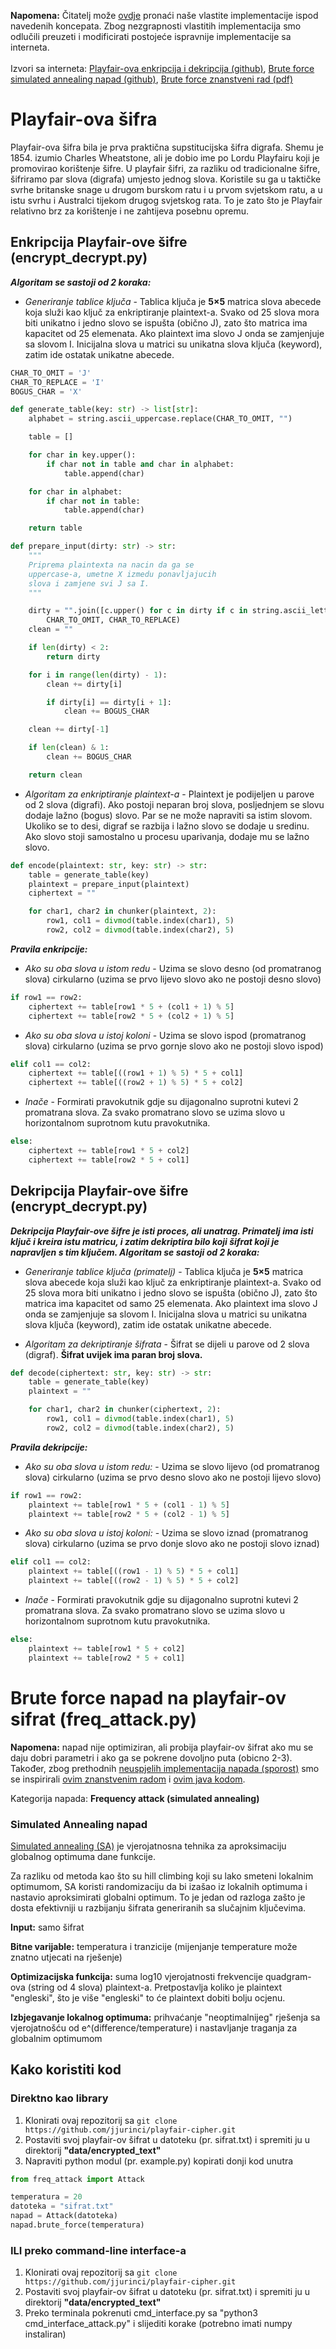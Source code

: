 **Napomena:** Čitatelj može [ovdje](https://github.com/jjurinci/playfair-cipher/tree/main/vlastiti_pokusaji) pronaći naše vlastite implementacije ispod navedenih koncepata. Zbog nezgrapnosti vlastitih implementacija smo odlučili preuzeti i modificirati postojeće ispravnije implementacije sa interneta. <br><br> Izvori sa interneta: [Playfair-ova enkripcija i dekripcija (github)](https://github.com/TheAlgorithms/Python/blob/master/ciphers/playfair_cipher.py), [Brute force simulated annealing napad (github)](https://github.com/damiannolan/simulated-annealing-playfair-cipher-breaker/), [Brute force znanstveni rad (pdf)](https://ep.liu.se/ecp/158/010/ecp19158010.pdf)

# Playfair-ova šifra

Playfair-ova šifra bila je prva praktična supstitucijska šifra digrafa. Shemu je 1854. izumio Charles Wheatstone, ali je dobio ime po Lordu Playfairu koji je promovirao korištenje šifre. U playfair šifri, za razliku od tradicionalne šifre, šifriramo par slova (digrafa) umjesto jednog slova.
Koristile su ga u taktičke svrhe britanske snage u drugom burskom ratu i u prvom svjetskom ratu, a u istu svrhu i Australci tijekom drugog svjetskog rata. To je zato što je Playfair relativno brz za korištenje i ne zahtijeva posebnu opremu.

## Enkripcija Playfair-ove šifre (encrypt_decrypt.py)
***Algoritam se sastoji od 2 koraka:***
- *Generiranje tablice ključa* - Tablica ključa je **5×5** matrica slova abecede koja služi kao ključ za enkriptiranje plaintext-a. Svako od 25 slova mora biti unikatno i jedno slovo se ispušta (obično J), zato što matrica ima kapacitet od 25 elemenata. Ako plaintext ima slovo J onda se zamjenjuje sa slovom I. Inicijalna slova u matrici su unikatna slova ključa (keyword), zatim ide ostatak unikatne abecede.
```python
CHAR_TO_OMIT = 'J'
CHAR_TO_REPLACE = 'I'
BOGUS_CHAR = 'X'
```
```python
def generate_table(key: str) -> list[str]:
    alphabet = string.ascii_uppercase.replace(CHAR_TO_OMIT, "")

    table = []

    for char in key.upper():
        if char not in table and char in alphabet:
            table.append(char)

    for char in alphabet:
        if char not in table:
            table.append(char)

    return table
```

```python
def prepare_input(dirty: str) -> str:
    """
    Priprema plaintexta na nacin da ga se
    uppercase-a, umetne X izmedu ponavljajucih
    slova i zamjene svi J sa I.
    """

    dirty = "".join([c.upper() for c in dirty if c in string.ascii_letters]).replace(
        CHAR_TO_OMIT, CHAR_TO_REPLACE)
    clean = ""

    if len(dirty) < 2:
        return dirty

    for i in range(len(dirty) - 1):
        clean += dirty[i]

        if dirty[i] == dirty[i + 1]:
            clean += BOGUS_CHAR

    clean += dirty[-1]

    if len(clean) & 1:
        clean += BOGUS_CHAR

    return clean
```
- *Algoritam za enkriptiranje plaintext-a* - Plaintext je podijeljen u parove od 2 slova (digrafi). Ako postoji neparan broj slova, posljednjem se slovu dodaje lažno (bogus) slovo. Par se ne može napraviti sa istim slovom. Ukoliko se to desi, digraf se razbija i lažno slovo se dodaje u sredinu. Ako slovo stoji samostalno u procesu uparivanja, dodaje mu se lažno slovo.
```python
def encode(plaintext: str, key: str) -> str:
    table = generate_table(key)
    plaintext = prepare_input(plaintext)
    ciphertext = ""

    for char1, char2 in chunker(plaintext, 2):
        row1, col1 = divmod(table.index(char1), 5)
        row2, col2 = divmod(table.index(char2), 5)
```

***Pravila enkripcije:***
- *Ako su oba slova u istom redu* - Uzima se slovo desno (od promatranog slova) cirkularno (uzima se prvo lijevo slovo ako ne postoji desno slovo)
```python
if row1 == row2:
    ciphertext += table[row1 * 5 + (col1 + 1) % 5]
    ciphertext += table[row2 * 5 + (col2 + 1) % 5]
```

- *Ako su oba slova u istoj koloni* - Uzima se slovo ispod (promatranog slova) cirkularno (uzima se prvo gornje slovo ako ne postoji slovo ispod)
```python
elif col1 == col2:
    ciphertext += table[((row1 + 1) % 5) * 5 + col1]
    ciphertext += table[((row2 + 1) % 5) * 5 + col2]
```
- *Inače* - Formirati pravokutnik gdje su dijagonalno suprotni kutevi 2 promatrana slova. Za svako promatrano slovo se uzima slovo u horizontalnom suprotnom kutu pravokutnika.
```python
else:
    ciphertext += table[row1 * 5 + col2]
    ciphertext += table[row2 * 5 + col1]
```
## Dekripcija Playfair-ove šifre (encrypt_decrypt.py)
***Dekripcija Playfair-ove šifre je isti proces, ali unatrag. Primatelj ima isti ključ i kreira istu matricu, i zatim dekriptira bilo koji šifrat koji je napravljen s tim ključem. Algoritam se sastoji od 2 koraka:***
- *Generiranje tablice ključa (primatelj)* - Tablica ključa je **5×5** matrica slova abecede koja služi kao ključ za enkriptiranje plaintext-a. Svako od 25 slova mora biti unikatno i jedno slovo se ispušta (obično J), zato što matrica ima kapacitet od samo 25 elemenata. Ako plaintext ima slovo J onda se zamjenjuje sa slovom I. Inicijalna slova u matrici su unikatna slova ključa (keyword), zatim ide ostatak unikatne abecede.

- *Algoritam za dekriptiranje šifrata* - Šifrat se dijeli u parove od 2 slova (digraf). **Šifrat uvijek ima paran broj slova.**
```python
def decode(ciphertext: str, key: str) -> str:
    table = generate_table(key)
    plaintext = ""

    for char1, char2 in chunker(ciphertext, 2):
        row1, col1 = divmod(table.index(char1), 5)
        row2, col2 = divmod(table.index(char2), 5)
```
***Pravila dekripcije:***
- *Ako su oba slova u istom redu:* - Uzima se slovo lijevo (od promatranog slova) cirkularno (uzima se prvo desno slovo ako ne postoji lijevo slovo)
```python
if row1 == row2:
    plaintext += table[row1 * 5 + (col1 - 1) % 5]
    plaintext += table[row2 * 5 + (col2 - 1) % 5]
```

- *Ako su oba slova u istoj koloni:* - Uzima se slovo iznad (promatranog slova) cirkularno (uzima se prvo donje slovo ako ne postoji slovo iznad)
```python
elif col1 == col2:
    plaintext += table[((row1 - 1) % 5) * 5 + col1]
    plaintext += table[((row2 - 1) % 5) * 5 + col2]

```
- *Inače* - Formirati pravokutnik gdje su dijagonalno suprotni kutevi 2 promatrana slova. Za svako promatrano slovo se uzima slovo u horizontalnom suprotnom kutu pravokutnika.
```python
else:
    plaintext += table[row1 * 5 + col2]
    plaintext += table[row2 * 5 + col1]
```
# Brute force napad na playfair-ov sifrat (freq_attack.py)

**Napomena:** napad nije optimiziran, ali probija playfair-ov šifrat ako mu se daju dobri parametri i ako ga se pokrene dovoljno puta (obicno 2-3). Također, zbog prethodnih [neuspjelih implementacija napada (sporost)](https://github.com/jjurinci/playfair-cipher/blob/main/vlastiti_pokusaji/very_slow_freq_attack.py) smo se inspirirali [ovim znanstvenim radom](https://ep.liu.se/ecp/158/010/ecp19158010.pdf) i [ovim java kodom](https://github.com/damiannolan/simulated-annealing-playfair-cipher-breaker/).

Kategorija napada: **Frequency attack (simulated annealing)**

### Simulated Annealing napad
[Simulated annealing (SA)](https://en.wikipedia.org/wiki/Simulated_annealing) je vjerojatnosna tehnika za aproksimaciju globalnog optimuma dane funkcije.

Za razliku od metoda kao što su hill climbing koji su lako smeteni lokalnim optimumom,
SA koristi randomizaciju da bi izašao iz lokalnih optimuma i nastavio aproksimirati globalni optimum.
To je jedan od razloga zašto je dosta efektivniji u razbijanju šifrata generiranih sa slučajnim ključevima.

**Input:** samo šifrat

**Bitne varijable:** temperatura i tranzicije (mijenjanje temperature može znatno utjecati na rješenje)

**Optimizacijska funkcija:** suma log10 vjerojatnosti frekvencije quadgram-ova (string od 4 slova) plaintext-a. Pretpostavlja koliko je plaintext "engleski", što je više "engleski" to će plaintext dobiti bolju ocjenu.

**Izbjegavanje lokalnog optimuma:** prihvaćanje "neoptimalnijeg" rješenja sa vjerojatnošću od e^(difference/temperature) i nastavljanje traganja za globalnim optimumom

## Kako koristiti kod

### Direktno kao library

1. Klonirati ovaj repozitorij sa ```git clone https://github.com/jjurinci/playfair-cipher.git```
2. Postaviti svoj playfair-ov šifrat u datoteku (pr. sifrat.txt) i spremiti ju u direktorij **"data/encrypted_text"**
3. Napraviti python modul (pr. example.py) kopirati donji kod unutra
```python
from freq_attack import Attack

temperatura = 20
datoteka = "sifrat.txt"
napad = Attack(datoteka)
napad.brute_force(temperatura)
```

### ILI preko command-line interface-a
1. Klonirati ovaj repozitorij sa ```git clone https://github.com/jjurinci/playfair-cipher.git```
2. Postaviti svoj playfair-ov šifrat u datoteku (pr. sifrat.txt) i spremiti ju u direktorij **"data/encrypted_text"**
3. Preko terminala pokrenuti cmd_interface.py sa "python3 cmd_interface_attack.py" i slijediti korake (potrebno imati numpy instaliran)
